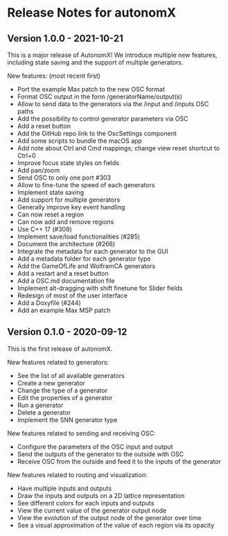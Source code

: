 # Release Notes for autonomX

## Version 1.0.0 - 2021-10-21

This is a major release of AutonomX!
We introduce multiple new features, including state saving and the support
of multiple generators.

New features: (most recent first)

- Port the example Max patch to the new OSC format
- Format OSC output in the form /generatorName/output(s)
- Allow to send data to the generators via the /input and /inputs OSC paths
- Add the possibility to control generator parameters via OSC
- Add a reset button
- Add the GitHub repo link to the OscSettings component
- Add some scripts to bundle the macOS app
- Add note about Ctrl and Cmd mappings; change view reset shortcut to Ctrl+0
- Improve focus state styles on fields
- Add pan/zoom
- Send OSC to only one port #303
- Allow to fine-tune the speed of each generators
- Implement state saving
- Add support for multiple generators
- Generally improve key event handling
- Can now reset a region
- Can now add and remove regions
- Use C++ 17 (#308)
- Implement save/load functionalities (#285)
- Document the architecture (#266)
- Integrate the metadata for each generator to the GUI
- Add a metadata folder for each generator type
- Add the GameOfLife and WolframCA generators
- Add a restart and a reset button
- Add a OSC.md documentation file
- Implement alt-dragging with shift finetune for Slider fields
- Redesign of most of the user interface
- Add a Doxyfile (#244)
- Add an example Max MSP patch


## Version 0.1.0 - 2020-09-12

This is the first release of autonomX.

New features related to generators:

- See the list of all available generators
- Create a new generator
- Change the type of a generator
- Edit the properties of a generator
- Run a generator
- Delete a generator
- Implement the SNN generator type

New features related to sending and receiving OSC:

- Configure the parameters of the OSC input and output
- Send the outputs of the generator to the outside with OSC
- Receive OSC from the outside and feed it to the inputs of the generator

New features related to routing and visualization:

- Have multiple inputs and outputs
- Draw the inputs and outputs on a 2D lattice representation
- See different colors for each inputs and outputs
- View the current value of the generator output node
- View the evolution of the output node of the generator over time
- See a visual approximation of the value of each region via its opacity

